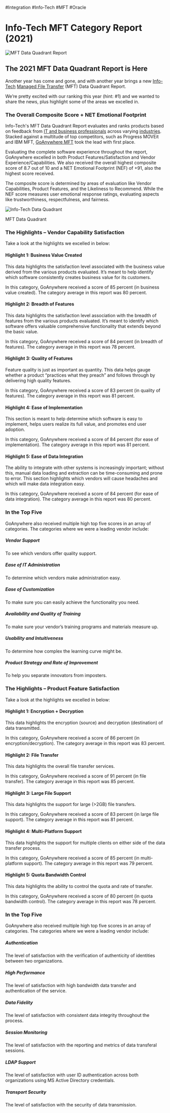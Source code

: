  #Integration #Info-Tech #MFT #Oracle

# Info-Tech MFT Category Report (2021)
![MFT Data Quadrant Report](https://static.goanywhere.com/img/ga-tbd-title-emotional-footprint-report-850x330__1_.png "Info-Tech MFT Comparison ")

## The 2021 MFT Data Quadrant Report is Here

Another year has come and gone, and with another year brings a new [Info-Tech](https://www.infotech.com/ "Info-Tech Research Group") [Managed File Transfer](https://www.goanywhere.com/solutions/managed-file-transfer "Managed File Transfer (MFT) Solution") (MFT) Data Quadrant Report.

We’re pretty excited with our ranking this year (hint: #1) and we wanted to share the news, plus highlight some of the areas we excelled in.

### The Overall Composite Score + NET Emotional Footprint

Info-Tech's MFT Data Quadrant Report evaluates and ranks products based on feedback from [IT and business professionals](https://www.goanywhere.com/company/clients "Our Customers") across varying [industries](https://www.goanywhere.com/industries "Industries"). Stacked against a multitude of top competitors, such as Progress MOVEit and IBM MFT, [GoAnywhere MFT](https://www.goanywhere.com/managed-file-transfer "GoAnywhere MFT") took the lead with first place.

Evaluating the complete software experience throughout the report, GoAnywhere excelled in both Product Features/Satisfaction and Vendor Experience/Capabilities. We also received the overall highest composite score of 8.7 out of 10 and a NET Emotional Footprint (NEF) of +91, also the highest score received.

The composite score is determined by areas of evaluation like Vendor Capabilities, Product Features, and the Likeliness to Recommend. While the NEF score measures user emotional response ratings, evaluating aspects like trustworthiness, respectfulness, and fairness.

![Info-Tech Data Quadrant](https://static.goanywhere.com/img/DQ-ManagedFileTransfer-HighResMarch312021.png "MFT Data Quadrant")

MFT Data Quadrant

### The Highlights – Vendor Capability Satisfaction

Take a look at the highlights we excelled in below:

#### Highlight 1: Business Value Created

This data highlights the satisfaction level associated with the business value derived from the various products evaluated. It’s meant to help identify which software consistently creates business value for its customers.

In this category, GoAnywhere received a score of 85 percent (in business value created). The category average in this report was 80 percent.

#### Highlight 2: Breadth of Features

This data highlights the satisfaction level association with the breadth of features from the various products evaluated. It’s meant to identify which software offers valuable comprehensive functionality that extends beyond the basic value.

In this category, GoAnywhere received a score of 84 percent (in breadth of features). The category average in this report was 78 percent.

#### Highlight 3: Quality of Features

Feature quality is just as important as quantity. This data helps gauge whether a product “practices what they preach” and follows through by delivering high quality features.

In this category, GoAnywhere received a score of 83 percent (in quality of features). The category average in this report was 81 percent.

#### Highlight 4: Ease of Implementation

This section is meant to help determine which software is easy to implement, helps users realize its full value, and promotes end user adoption.

In this category, GoAnywhere received a score of 84 percent (for ease of implementation). The category average in this report was 81 percent.

#### Highlight 5: Ease of Data Integration

The ability to integrate with other systems is increasingly important; without this, manual data loading and extraction can be time-consuming and prone to error. This section highlights which vendors will cause headaches and which will make data integration easy.

In this category, GoAnywhere received a score of 84 percent (for ease of data integration). The category average in this report was 80 percent.

### In the Top Five

GoAnywhere also received multiple high top five scores in an array of categories. The categories where we were a leading vendor include:

##### Vendor Support

To see which vendors offer quality support.

##### Ease of IT Administration

To determine which vendors make administration easy.

##### Ease of Customization

To make sure you can easily achieve the functionality you need.

##### Availability and Quality of Training

To make sure your vendor’s training programs and materials measure up.

##### Usability and Intuitiveness

To determine how complex the learning curve might be.

##### Product Strategy and Rate of Improvement

To help you separate innovators from imposters.

### The Highlights – Product Feature Satisfaction

Take a look at the highlights we excelled in below:

#### Highlight 1: Encryption + Decryption

This data highlights the encryption (source) and decryption (destination) of data transmitted.

In this category, GoAnywhere received a score of 86 percent (in encryption/decryption). The category average in this report was 83 percent.

#### Highlight 2: File Transfer

This data highlights the overall file transfer services.

In this category, GoAnywhere received a score of 91 percent (in file transfer). The category average in this report was 85 percent.

#### Highlight 3: Large File Support

This data highlights the support for large (>2GB) file transfers.

In this category, GoAnywhere received a score of 83 percent (in large file support). The category average in this report was 81 percent.

#### Highlight 4: Multi-Platform Support

This data highlights the support for multiple clients on either side of the data transfer process.

In this category, GoAnywhere received a score of 85 percent (in multi-platform support). The category average in this report was 79 percent.

#### Highlight 5: Quota Bandwidth Control

This data highlights the ability to control the quota and rate of transfer.

In this category, GoAnywhere received a score of 80 percent (in quota bandwidth control). The category average in this report was 78 percent.

### In the Top Five

GoAnywhere also received multiple high top five scores in an array of categories. The categories where we were a leading vendor include:

##### Authentication

The level of satisfaction with the verification of authenticity of identities between two organizations.

##### High Performance

The level of satisfaction with high bandwidth data transfer and authentication of the service.

##### Data Fidelity

The level of satisfaction with consistent data integrity throughout the process.

##### Session Monitoring

The level of satisfaction with the reporting and metrics of data transferal sessions.

##### LDAP Support

The level of satisfaction with user ID authentication across both organizations using MS Active Directory credentials.

##### Transport Security

The level of satisfaction with the security of data transmission.